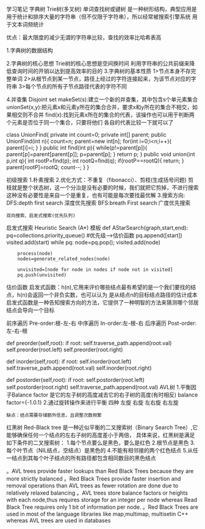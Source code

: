 学习笔记
字典树 Trie树(多叉树) 单词查找树或键树
是一种树形结构，典型应用是用于统计和排序大量的字符串（但不仅限于字符串），所以经常被搜索引擎系统
用于文本词频统计

优点：最大限度的减少无谓的字符串比较，查找的效率比哈希表高

1.字典树的数据结构

2.字典树的核心思想
    Trie树的核心思想是空间换时间
    利用字符串的公共前缀来降低查询时间的开销以达到提高效率的目的
3.字典树的基本性质
    1>节点本身不存完整单词
    2>从根节点到某一节点，路径上经过的字符连接起来，为该节点对应的字符串
    3>每个节点的所有子节点路径代表的字符不同

4.并查集 Disjoint set
makeSet(s):建立一个新的并查集，其中包含s个单元素集合
unionSet(x,y):把元素x和元素y所在的集合合并，要求x和y所在的集合不相交，如果相交则不合并
find(x):找到元素x所在的集合的代表，该操作也可以用于判断两个元素是否位于同一个集合，只要将他们
各自的代表比较一下就可以了

class UnionFind{
    private int count=0;
    private int[] parent;
    public UnionFind(int n){
        count=n;
        parent=new int[n];
        for(int i=0;i<n;i++){
            parent[i]=i;
        }
    }
    public int find(int p){
        while(p!=parent[p]){
            parent[p]=parent[parent[p]];
            p=parent[p];
        }
        return p;
    }
    public void union(int p,int q){
        int rootP=find(p);
        int rootQ=find(q);
        if(rootP==rootQ){
            return;
        }
        parent[rootP]=rootQ;
        count--;
    }
}

初级搜索
1.朴素搜索
2.优化方式：不重复（fibonacci）、剪枝(生成括号问题)
    剪枝就是整个状态树，这一个分治是没有必要的时候，我们就把它剪掉，不进行搜索
    这种没有必要性是来自一个是重复，也有可能是每次要找最优解
3.搜索方向:
    DFS:depth first search 深度优先搜索
    BFS:breath First search 广度优先搜索
    
    双向搜索、启发式搜索(优先队列)
    
启发式搜索 Heuristic Search (A*) 
模板
def AStarSearch(graph,start,end):
    pq=collections.priority_queue() #优先级-->估价函数
    pq.append([start])
    visited.add(start)
    while pq:
        node=pq.pop();
        visited.add(node)
        
        process(node)
        nodes=generate_related_nodes(node)
        
        unvisited=[node for node in nodes if node not in visited]
        pq.push(unvisited)
        
估价函数
    启发式函数：h(n),它用来评价哪些结点最有希望的是一个我们要找的结点，h(n)会返回一个非负实数，也可以认为
    是从结点n的目标结点路径的估计成本
    启发式函数是一种告知搜索方向的方法，它提供了一种明智的方法来猜测哪个邻居结点会导向一个目标
    
前序遍历 Pre-order:根-左-右
中序遍历 In-order:左-根-右
后序遍历 Post-order:左-右-根

def preorder(self,root):
    if root:
        self.traverse_path.append(root.val)
        self.preorder(root.left)
        self.preorder(root.right)
        
def inorder(self,root):
    if root:
        self.inorder(root.left)
        self.traverse_path.append(root.val)
        self.inorder(root.right)
        
def postorder(self,root):
    if root:
        self.postorder(root.left)
        self.postorder(root.right)
        self.traverse_path.append(root.val)
AVL树
    1.平衡因子Balance factor
    是它的左子树的高度减去它的右子树的高度(有时相反) balance factor={-1.0.1}
    2.通过旋转操作来进行平衡 四种
      左旋
      右旋
      左右旋
      右左旋
      
    缺点：结点需要存储额外信息，且调整次数频繁
    
红黑树 Red-Black tree
是一种近似平衡的二叉搜索树（Binary Search Tree）,它能够确保任何一个结点的左右子树的高度差小于两倍，
具体来说，红黑树是满足如下条件的二叉搜索树：
    1.每个节点要么是黑色，要么是红色
    2.根节点是黑色
    3.每个叶节点（NIL结点，空结点）是黑色的
    4.不能有相邻接的两个红色结点
    5.从任一结点到其每个叶子结点的所有路径都包含相同数目的黑色结点
    
。AVL trees provide faster lookups than Red Black Trees because they are more strictly balanced
。Red Black Trees provide faster insertion and removal operations than AVL trees as fewer rotation
are done due to relatively relaxed balancing
。AVL trees store balance factors or heights with each node,thus requires storage for an integer per node
whereas Read Black Tree requires only 1 bit of information per node.
。Red Black Trees are used in most of the language libraries like map,multimap,
multisetin C++ whereas AVL trees are used in databases 

